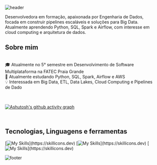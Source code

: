 ![header](https://capsule-render.vercel.app/api?type=transparent&height=100&color=2CFF05&text=Bem-Vindo(a),%20eu%20sou%20a%20Ellen!&section=header&reversal=false&fontColor=ffffff&fontAlignY=50&animation=twinkling&fontSize=40)

Desenvolvedora em formação, apaixonada por Engenharia de Dados, focada em construir pipelines escaláveis e soluções para Big Data. Atualmente aprendendo Python, SQL, Spark e Airflow, com interesse em cloud computing e arquitetura de dados.


## Sobre mim
</br>
🎓 Atualmente no 5° semestre em Desenvolvimento de Software Multiplataforma na FATEC Praia Grande </br>
🌱 Atualmente estudando Python, SQL, Spark, Airflow e AWS </br>
💡 Interessada em Big Data, ETL, Data Lakes, Cloud Computing e Pipelines de Dado </br>
</br> </br>

[![Ashutosh's github activity graph](https://github-readme-activity-graph.vercel.app/graph?username=EllenNewerkla&theme=github-compact)](https://github.com/EllenNewerkla/github-readme-activity-graph)

</br>

## Tecnologias, Linguagens e ferramentas
[![My Skills](https://skillicons.dev/icons?i=python,kafka,mongodb,)](https://skillicons.dev)
[![My Skills](https://skillicons.dev/icons?i=github,notion,vscode,)](https://skillicons.dev)
[![My Skills](https://skillicons.dev/icons?i=aws,)](https://skillicons.dev)

![footer](https://capsule-render.vercel.app/api?type=waving&height=100&color=2CFF05&section=footer&reversal=false)
<!--
**EllenNewerkla/EllenNewerkla** is a ✨ _special_ ✨ repository because its `README.md` (this file) appears on your GitHub profile.

Here are some ideas to get you started:

- 🔭 I’m currently working on ...
- 🌱 I’m currently learning ...
- 👯 I’m looking to collaborate on ...
- 🤔 I’m looking for help with ...
- 💬 Ask me about ...
- 📫 How to reach me: ...
- 😄 Pronouns: ...
- ⚡ Fun fact: ...
-->
